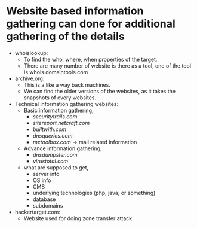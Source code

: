 # Website based information gathering can done for additional gathering of the details

- whoislookup:
  - To find the who, where, when properties of the target.
  - There are many number of website is there as a tool, one of the tool is whois.domaintools.com
- archive.org:
  - This is a like a way back machines.
  - We can find the older versions of the websites, as it takes the snapshots of every websites.
- Technical information gathering websites:
  - Basic information gathering,
    - _securitytrails.com_
    - _sitereport.netcraft.com_
    - _builtwith.com_
    - _dnsqueries.com_
    - _mxtoolbox.com_ -> mail related information
  - Advance information gathering,
    - _dnsdumpster.com_
    - _virustotal.com_
  - what are supposed to get,
    - server info
    - OS info
    - CMS
    - underlying technologies (php, java, or something)
    - database
    - subdomains
- hackertarget.com:
  - Website used for doing zone transfer attack
